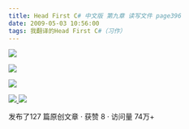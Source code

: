 ```yaml
---
title: Head First C# 中文版 第九章 读写文件 page396
date: 2009-05-03 10:56:00
tags: 我翻译的Head First C#（习作）
---
```

![](https://p-blog.csdn.net/images/p_blog_csdn_net/cuipengfei1/EntryImages/20090503/2009-05-03_10-41-54.jpg)

![](https://p-blog.csdn.net/images/p_blog_csdn_net/cuipengfei1/EntryImages/20090503/2009-05-03_10-43-05.jpg)

![](https://p-blog.csdn.net/images/p_blog_csdn_net/cuipengfei1/EntryImages/20090503/2009-05-03_10-50-14.jpg)



[ ![](https://profile.csdnimg.cn/5/2/5/3_cuipengfei1)
![](https://g.csdnimg.cn/static/user-reg-year/1x/11.png)
](https://blog.csdn.net/cuipengfei1)



发布了127 篇原创文章  ·  获赞 8  ·  访问量 74万+

